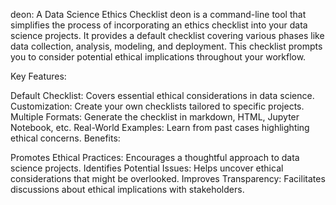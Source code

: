 deon: A Data Science Ethics Checklist
deon is a command-line tool that simplifies the process of incorporating an ethics checklist into your data science projects. It provides a default checklist covering various phases like data collection, analysis, modeling, and deployment. This checklist prompts you to consider potential ethical implications throughout your workflow.

Key Features:

Default Checklist: Covers essential ethical considerations in data science.
Customization: Create your own checklists tailored to specific projects.
Multiple Formats: Generate the checklist in markdown, HTML, Jupyter Notebook, etc.
Real-World Examples: Learn from past cases highlighting ethical concerns.
Benefits:

Promotes Ethical Practices: Encourages a thoughtful approach to data science projects.
Identifies Potential Issues: Helps uncover ethical considerations that might be overlooked.
Improves Transparency: Facilitates discussions about ethical implications with stakeholders.
